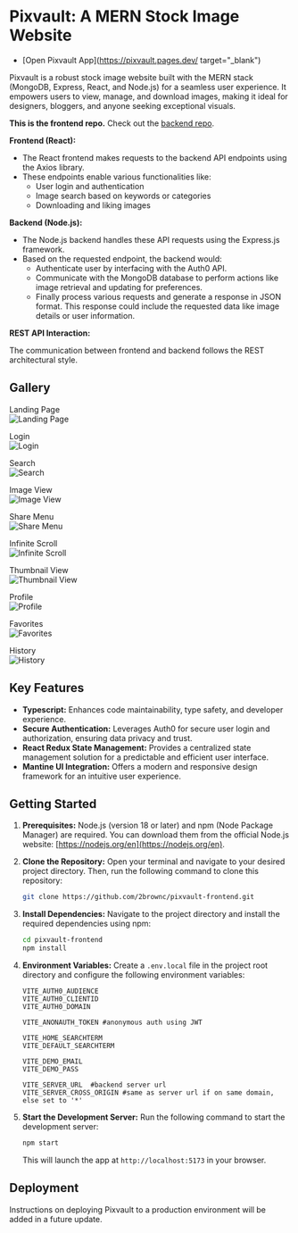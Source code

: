 # Pixvault: A MERN Stock Image Website

- [Open Pixvault App](https://pixvault.pages.dev/ target="\_blank")

Pixvault is a robust stock image website built with the MERN stack (MongoDB, Express, React, and Node.js) for a seamless user experience. It empowers users to view, manage, and download images, making it ideal for designers, bloggers, and anyone seeking exceptional visuals.

**This is the frontend repo.** Check out the [backend repo](/2brownc/pixvault-backend).

**Frontend (React):**

- The React frontend makes requests to the backend API endpoints using the Axios library.
- These endpoints enable various functionalities like:
  - User login and authentication
  - Image search based on keywords or categories
  - Downloading and liking images

**Backend (Node.js):**

- The Node.js backend handles these API requests using the Express.js framework.
- Based on the requested endpoint, the backend would:
  - Authenticate user by interfacing with the Auth0 API.
  - Communicate with the MongoDB database to perform actions like image retrieval and updating for preferences.
  - Finally process various requests and generate a response in JSON format. This response could include the requested data like image details or user information.

**REST API Interaction:**

The communication between frontend and backend follows the REST architectural style.

## Gallery

Landing Page  
![Landing Page](screenshots/pv.home.png)

Login  
![Login](screenshots/pv.login.png)

Search  
![Search](screenshots/pv.search.png)

Image View  
![Image View](screenshots/pv.image.view.png)

Share Menu  
![Share Menu](screenshots/pv.share.menu.png)

Infinite Scroll  
![Infinite Scroll](screenshots/pv.infinite.scroll.png)

Thumbnail View  
![Thumbnail View](screenshots/pv.thumbnail.view.png)

Profile  
![Profile](screenshots/pv.profile.png)

Favorites  
![Favorites](screenshots/pv.favorites.png)

History  
![History](screenshots/pv.history.png)

## Key Features

- **Typescript:** Enhances code maintainability, type safety, and developer experience.
- **Secure Authentication:** Leverages Auth0 for secure user login and authorization, ensuring data privacy and trust.
- **React Redux State Management:** Provides a centralized state management solution for a predictable and efficient user interface.
- **Mantine UI Integration:** Offers a modern and responsive design framework for an intuitive user experience.

## Getting Started

1. **Prerequisites:** Node.js (version 18 or later) and npm (Node Package Manager) are required. You can download them from the official Node.js website: [https://nodejs.org/en](https://nodejs.org/en).

2. **Clone the Repository:** Open your terminal and navigate to your desired project directory. Then, run the following command to clone this repository:

   ```bash
   git clone https://github.com/2brownc/pixvault-frontend.git
   ```

3. **Install Dependencies:** Navigate to the project directory and install the required dependencies using npm:

   ```bash
   cd pixvault-frontend
   npm install
   ```

4. **Environment Variables:** Create a `.env.local` file in the project root directory and configure the following environment variables:

   ```
   VITE_AUTH0_AUDIENCE
   VITE_AUTH0_CLIENTID
   VITE_AUTH0_DOMAIN

   VITE_ANONAUTH_TOKEN #anonymous auth using JWT

   VITE_HOME_SEARCHTERM
   VITE_DEFAULT_SEARCHTERM

   VITE_DEMO_EMAIL
   VITE_DEMO_PASS

   VITE_SERVER_URL  #backend server url
   VITE_SERVER_CROSS_ORIGIN #same as server url if on same domain, else set to '*'
   ```

5. **Start the Development Server:** Run the following command to start the development server:

   ```bash
   npm start
   ```

   This will launch the app at `http://localhost:5173` in your browser.

## Deployment

Instructions on deploying Pixvault to a production environment will be added in a future update.
